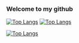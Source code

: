 ### Welcome to my github

[![Top Langs](https://img.shields.io/badge/LinkedIn-Djalma%20Henrique-blue)](https://www.linkedin.com/in/djalma-henrique-b17aa6199/) 
[![Top Langs](https://img.shields.io/badge/E--mail-djalmahenry%40outlook.com-red)](mailto:djalmahenry@outlook.com) 

[![Top Langs](https://github-readme-stats.vercel.app/api/top-langs/?username=DjalmaHenry&langs_count=8)](https://github.com/DjalmaHenry/github-readme-stats)

<!--
**DjalmaHenry/djalmahenry** is a ✨ _special_ ✨ repository because its `README.md` (this file) appears on your GitHub profile.

Here are some ideas to get you started:

- 🔭 I’m currently working on ...
- 🌱 I’m currently learning ...
- 👯 I’m looking to collaborate on ...
- 🤔 I’m looking for help with ...
- 💬 Ask me about ...
- 📫 How to reach me: ...
- 😄 Pronouns: ...
- ⚡ Fun fact: ...
-->
